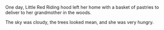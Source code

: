 One day, Little Red Riding hood left her home with a basket of pastries to deliver to her grandmother in the woods.

The sky was cloudy, the trees looked mean, and she was very hungry.
